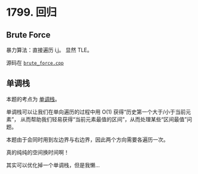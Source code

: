 # 1799. 回归

## Brute Force

暴力算法：直接遍历 i,j。
显然 TLE。

源码在 [`brute_force.cpp`](./brute_force.cpp)

## 单调栈
本题的考点为 [单调栈](https://oi.wiki/ds/monotonous-stack/)。

单调栈可以让我们在单向遍历的过程中用 O(1) 获得“历史第一个大于/小于当前元素”，
从而帮助我们轻易获得“当前元素最值的区间”，从而处理某些“区间最值”问题。

本题由于会同时用到左边界与右边界，因此两个方向需要各遍历一次。

真的纯纯的空间换时间啊！

其实可以优化掉一个单调栈，但是我懒...